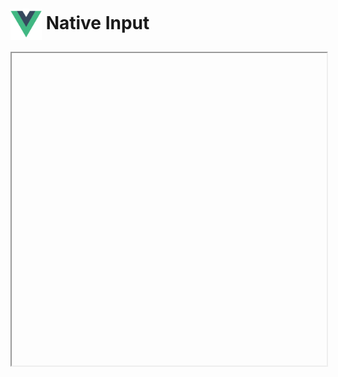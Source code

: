 <script setup>
  import {onMounted} from 'vue'
  import sdk from '@stackblitz/sdk';

  import Index from './index.html?raw'
  import Main from './main.js?raw'
  import App from './App.vue?raw'

async function run() {
  sdk.embedProject(
  'preview',
  {
    title: 'Vue Input Mask - Native',
    description: 'Demo of @opentf/vue-input-mask directive with native inputs',
    template: 'vue',
    files: {
      'public/index.html': Index,
      'src/main.js': Main,
      'src/App.vue': App,
      'package.json': `{
      "name": "vue-input-mask-native",
      "dependencies": {},
      "stackblitz": { "installDependencies": true }
    }`,
    },
  },
  {
    view: 'preview',
    hideExplorer: true,
    height: 500
  },
);
}

onMounted(() => {
run()
})

</script>

<style>
  #preview {
    width: 100%;
    height: 500px
  }
</style>

# <img style="vertical-align: middle; display: inline;" src="./vuejs-logo.svg" width="50" height="50" /> Native Input

<iframe id="preview"></iframe>
